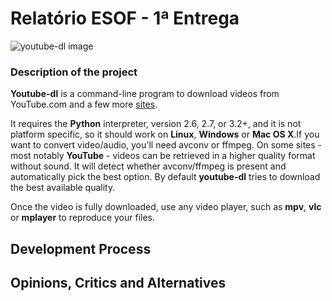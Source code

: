 # Relatório ESOF - 1ª Entrega

![youtube-dl image](https://github.com/atomicscale/youtube-dl/blob/master/ESOF-Docs/images1/youtube-dl.jpg)
### Description of the project

**Youtube-dl** is a command-line program to download videos from YouTube.com and a few more [sites](http://rg3.github.io/youtube-dl/supportedsites.html). 

It requires the **Python** interpreter, version 2.6, 2.7, or 3.2+, and it is not platform specific, so it should work on **Linux**, **Windows** or **Mac OS X**.If you want to convert video/audio, you'll need avconv or ffmpeg. On some sites - most notably **YouTube** - videos can be retrieved in a higher quality format without sound. It will detect whether avconv/ffmpeg is present and automatically pick the best option. By default **youtube-dl** tries to download the best available quality.

Once the video is fully downloaded, use any video player, such as **mpv**, **vlc** or **mplayer** to reproduce your files.

## Development Process

## Opinions, Critics and Alternatives 
